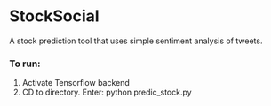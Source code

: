 # StockSocial
A stock prediction tool that uses simple sentiment analysis of tweets.
### To run:
1. Activate Tensorflow backend 
2. CD to directory. Enter: python predic_stock.py
